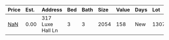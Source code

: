 | Price                                                                         | Est. | Address          | Bed | Bath | Size | Value | Days | Lot  | Year | HOA | Open |
| :---------------------------------------------------------------------------- | :--- | :--------------- | :-- | :--- | :--- | :---- | :--- | :--- | :--- | :-- | :--- |
| [NaN](https://www.movoto.com/home/317-luxe-hall-ln-cary-nc-27513-413_2338499) | 0.00 | 317 Luxe Hall Ln | 3   | 3    | 2054 | 158   | New  | 1307 | 2019 | 75  |      |